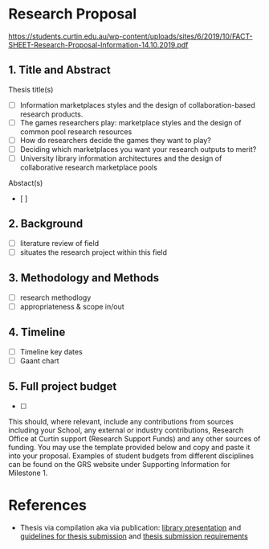 # Research Proposal
https://students.curtin.edu.au/wp-content/uploads/sites/6/2019/10/FACT-SHEET-Research-Proposal-Information-14.10.2019.pdf

## 1. Title and Abstract 
Thesis title(s)
  - [ ] Information marketplaces styles and the design of collaboration-based research products.
  - [ ] The games researchers play: marketplace styles and the design of common pool research resources 
  - [ ] How do researchers decide the games they want to play?
  - [ ] Deciding which marketplaces you want your research outputs to merit?
  - [ ] University library information architectures and the design of collaborative research marketplace pools

Abstact(s)
 - [ ] 
 
## 2. Background 
  - [ ] literature review of field
  - [ ] situates the research project within this field
 
## 3. Methodology and Methods 
  - [ ] research methodlogy
  - [ ] appropriateness & scope in/out
 
## 4. Timeline
  - [ ] Timeline key dates
  - [ ] Gaant chart
 
## 5. Full project budget
  - [ ] 
This should, where relevant, include any contributions from sources including your School, any external 
or industry contributions, Research Office at Curtin support (Research Support Funds) and any other 
sources of funding.  You may use the template provided below and copy and paste it into your proposal. 
Examples of student budgets from different disciplines can be found on the GRS website under 
Supporting Information for Milestone 1.

# References
 - Thesis via compilation aka via publication: [library presentation](https://libguides.library.curtin.edu.au/ld.php?content_id=49728410) and [guidelines for thesis submission](https://students.curtin.edu.au/wp-content/uploads/sites/6/2020/10/Guidelines-for-Thesis-Preparation-and-Submission.pdf) and [thesis submission requirements](https://students.curtin.edu.au/wp-content/uploads/sites/6/2020/10/Guidelines-for-Thesis-Preparation-and-Submission.pdf)
